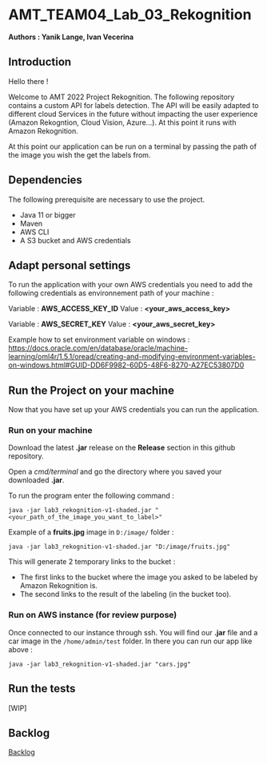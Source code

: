 # AMT_TEAM04_Lab_03_Rekognition

**Authors : Yanik Lange, Ivan Vecerina**

## Introduction


Hello there ! 

Welcome to AMT 2022 Project Rekognition.
The following repository contains a custom API for labels detection.
The API will be easily adapted to different cloud Services in the future without impacting the user experience
(Amazon Rekogntion, Cloud Vision, Azure...). At this point it runs with Amazon Rekognition.

At this point our application can be run on a terminal by passing the path of the image you wish the get the labels 
from.

## Dependencies

The following prerequisite are necessary to use the project.

* Java 11 or bigger
* Maven
* AWS CLI
* A S3 bucket and AWS credentials

## Adapt personal settings

To run the application with your own AWS credentials you need to add the following credentials as environnement path of 
your machine :

Variable : **AWS_ACCESS_KEY_ID** Value : **<your_aws_access_key>**

Variable : **AWS_SECRET_KEY** Value : **<your_aws_secret_key>**

Example how to set environment variable on windows :
https://docs.oracle.com/en/database/oracle/machine-learning/oml4r/1.5.1/oread/creating-and-modifying-environment-variables-on-windows.html#GUID-DD6F9982-60D5-48F6-8270-A27EC53807D0
## Run the Project on your machine

Now that you have set up your AWS credentials you can run the application.

### Run on your machine

Download the latest **.jar** release on the **Release** section in this github repository.

Open a *cmd/terminal* and go the directory where you saved your downloaded **.jar**.

To run the program enter the following command : 

```java -jar lab3_rekognition-v1-shaded.jar "<your_path_of_the_image_you_want_to_label>"```

Example of a **fruits.jpg** image in ```D:/image/``` folder :

```java -jar lab3_rekognition-v1-shaded.jar "D:/image/fruits.jpg"```

This will generate 2 temporary links to the bucket :

* The first links to the bucket where the image you asked to be labeled by Amazon Rekognition is.
* The second links to the result of the labeling (in the bucket too).


### Run on AWS instance (for review purpose)

Once connected to our instance through ssh. You will find our **.jar** file and a car image in the ```/home/admin/test``` folder.
In there you can run our app like above :

```java -jar lab3_rekognition-v1-shaded.jar "cars.jpg"```

## Run the tests

[WIP]


## Backlog

[Backlog](https://github.com/orgs/Lange-Vecerina/projects/2)

